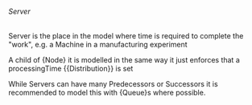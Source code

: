 ###### Server
Server is the place in the model where time is required to complete the "work", e.g. a Machine in a manufacturing experiment

A child of {Node} it is modelled in the same way it just enforces that a processingTime {{Distribution}} is set

While Servers can have many Predecessors or Successors it is recommended to model this with {Queue}s where possible. 